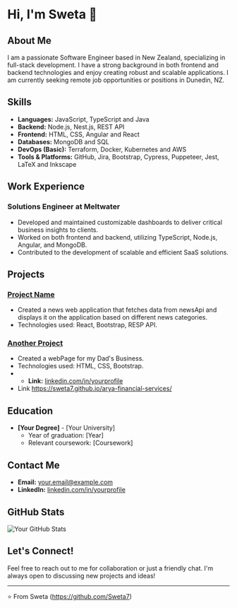 # Hi, I'm Sweta 👋

## About Me

I am a passionate Software Engineer based in New Zealand, specializing in full-stack development. I have a strong background in both frontend and backend technologies and enjoy creating robust and scalable applications. I am currently seeking remote job opportunities or positions in Dunedin, NZ.

## Skills

- **Languages:** JavaScript, TypeScript and Java
- **Backend:** Node.js, Nest.js, REST API
- **Frontend:** HTML, CSS, Angular and React
- **Databases:** MongoDB and SQL
- **DevOps (Basic):** Terraform, Docker, Kubernetes and AWS
- **Tools & Platforms:** GitHub, Jira, Bootstrap, Cypress, Puppeteer, Jest, LaTeX and Inkscape


## Work Experience

### Solutions Engineer at Meltwater
- Developed and maintained customizable dashboards to deliver critical business insights to clients.
- Worked on both frontend and backend, utilizing TypeScript, Node.js, Angular, and MongoDB.
- Contributed to the development of scalable and efficient SaaS solutions.

## Projects

### [Project Name](https://github.com/Sweta7/newsApp)
- Created a news web application that fetches data from newsApi and displays it on the application based on different news categories. 
- Technologies used: React, Bootstrap, RESP API.

### [Another Project](https://github.com/Sweta7/arya-financial-services)
- Created a webPage for my Dad's Business.
- Technologies used: HTML, CSS, Bootstrap.
- - **Link:** [linkedin.com/in/yourprofile](https://linkedin.com/in/yourprofile)
- Link https://sweta7.github.io/arya-financial-services/


## Education

- **[Your Degree]** - [Your University]
  - Year of graduation: [Year]
  - Relevant coursework: [Coursework]

## Contact Me

- **Email:** [your.email@example.com](mailto:your.email@example.com)
- **LinkedIn:** [linkedin.com/in/yourprofile](https://linkedin.com/in/yourprofile)

## GitHub Stats

![Your GitHub Stats](https://github-readme-stats.vercel.app/api?username=Sweta7&show_icons=true&theme=radical)

## Let's Connect!

Feel free to reach out to me for collaboration or just a friendly chat. I'm always open to discussing new projects and ideas!

---

⭐️ From Sweta (https://github.com/Sweta7)


